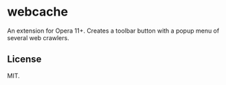 # webcache

An extension for Opera 11+. Creates a toolbar button with a popup menu
of several web crawlers.

## License

MIT.
